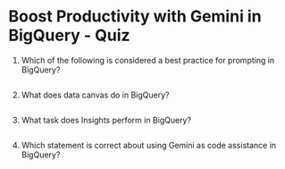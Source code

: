 # Boost Productivity with Gemini in BigQuery - Quiz

1. Which of the following is considered a best practice for prompting in BigQuery?
```bash

```

2. What does data canvas do in BigQuery?
```bash

```

3. What task does Insights perform in BigQuery?
```bash

```

4. Which statement is correct about using Gemini as code assistance in BigQuery?
```bash

```
